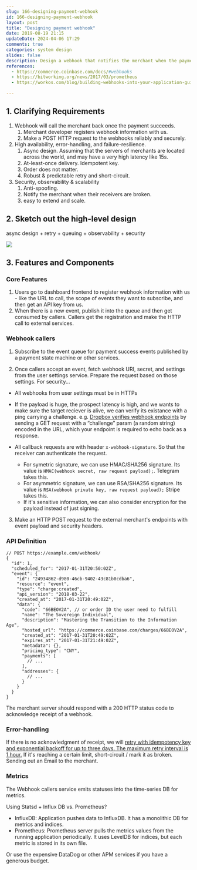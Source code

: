```yaml
---
slug: 166-designing-payment-webhook
id: 166-designing-payment-webhook
layout: post
title: "Designing payment webhook"
date: 2019-08-19 21:15
updateDate: 2024-04-06 17:29
comments: true
categories: system design
slides: false
description: Design a webhook that notifies the merchant when the payment succeeds. We need to aggregate the metrics (e.g., success vs. failure) and display it on the dashboard.
references:
  - https://commerce.coinbase.com/docs/#webhooks
  - https://bitworking.org/news/2017/03/prometheus
  - https://workos.com/blog/building-webhooks-into-your-application-guidelines-and-best-practices

---
```


## 1. Clarifying Requirements

1. Webhook will call the merchant back once the payment succeeds.
    1. Merchant developer registers webhook information with us.
    2. Make a POST HTTP request to the webhooks reliably and securely.
2. High availability, error-handling, and failure-resilience.
    1. Async design. Assuming that the servers of merchants are located across the world, and may have a very high latency like 15s.
    2. At-least-once delivery. Idempotent key.
    3. Order does not matter.
    4. Robust & predictable retry and short-circuit.
3. Security, observability & scalability
    1. Anti-spoofing.
    2. Notify the merchant when their receivers are broken.
    3. easy to extend and scale.



## 2. Sketch out the high-level design

async design + retry + queuing + observability + security

![](https://tp-misc.b-cdn.net/blockeden/designing-payment-webhook@2x.webp)

## 3. Features and Components

### Core Features

1. Users go to dashboard frontend to register webhook information with us - like the URL to call, the scope of events they want to subscribe, and then get an API key from us.
2. When there is a new event, publish it into the queue and then get consumed by callers. Callers get the registration and make the HTTP call to external services.

###  Webhook callers

1. Subscribe to the event queue for payment success events published by a payment state machine or other services.

2. Once callers accept an event, fetch webhook URI, secret, and settings from the user settings service. Prepare the request based on those settings. For security...

  * All webhooks from user settings must be in HTTPs

  * If the payload is huge, the prospect latency is high, and we wants to make sure the target reciever is alive, we can verify its existance with a ping carrying a challenge. e.g. [Dropbox verifies webhook endpoints](https://www.dropbox.com/developers/reference/webhooks#documentation) by sending a GET request with a “challenge” param (a random string) encoded in the URL, which your endpoint is required to echo back as a response.
  * All callback requests are with header `x-webhook-signature`. So that the receiver can authenticate the request.
    * For symetric signature, we can use HMAC/SHA256 signature. Its value is `HMAC(webhook secret, raw request payload);`. Telegram takes this.
    * For asymmetric signature, we can use RSA/SHA256 signature. Its value is `RSA(webhook private key, raw request payload);` Stripe takes this.
    * If it's sensitive information, we can also consider encryption for the payload instead of just signing.

3. Make an HTTP POST request to the external merchant's endpoints with event payload and security headers.

### API Definition

```json5
// POST https://example.com/webhook/
{
  "id": 1,
  "scheduled_for": "2017-01-31T20:50:02Z",
  "event": {
    "id": "24934862-d980-46cb-9402-43c81b0cdba6",
    "resource": "event",
    "type": "charge:created",
    "api_version": "2018-03-22",
    "created_at": "2017-01-31T20:49:02Z",
    "data": {
      "code": "66BEOV2A", // or order ID the user need to fulfill
      "name": "The Sovereign Individual",
      "description": "Mastering the Transition to the Information Age",
      "hosted_url": "https://commerce.coinbase.com/charges/66BEOV2A",
      "created_at": "2017-01-31T20:49:02Z",
      "expires_at": "2017-01-31T21:49:02Z",
      "metadata": {},
      "pricing_type": "CNY",
      "payments": [
        // ...
      ],
      "addresses": {
        // ...
      }
    }
  }
}
```

The merchant server should respond with a 200 HTTP status code to acknowledge receipt of a webhook.

### Error-handling

If there is no acknowledgment of receipt, we will [retry with idempotency key and exponential backoff for up to three days. The maximum retry interval is 1 hour.](https://puncsky.com/notes/43-how-to-design-robust-and-predictable-apis-with-idempotency) If it's reaching a certain limit, short-circuit / mark it as broken. Sending out an Email to the merchant.

### Metrics

The Webhook callers service emits statuses into the time-series DB for metrics.

Using Statsd + Influx DB vs. Prometheus?

* InfluxDB: Application pushes data to InfluxDB. It has a monolithic DB for metrics and indices.
* Prometheus: Prometheus server pulls the metrics values from the running application periodically. It uses LevelDB for indices, but each metric is stored in its own file.

Or use the expensive DataDog or other APM services if you have a generous budget.
